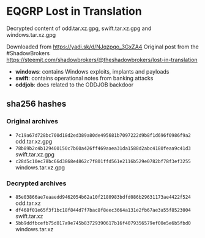# EQGRP Lost in Translation
Decrypted content of odd.tar.xz.gpg, swift.tar.xz.gpg and windows.tar.xz.gpg

Downloaded from https://yadi.sk/d/NJqzpqo_3GxZA4
Original post from the #ShadowBrokers https://steemit.com/shadowbrokers/@theshadowbrokers/lost-in-translation

- **windows**: contains Windows exploits, implants and payloads
- **swift**: contains operational notes from banking attacks
- **oddjob**: docs related to the ODDJOB backdoor 

## sha256 hashes
### Original archives
- `7c19a67d728bc700d18d2ed389a80de495681b7097222d9b8f1d696f0986f9a2` odd.tar.xz.gpg
- `78b89b2c4b129400150c7b60a426ff469aaea31da1588d2abc4180feaa9c41d3` swift.tar.xz.gpg
- `c28d5c10ec78bc66d3868e4862c7f801ffd561e2116b529e0782bf78f3ef3255` windows.tar.xz.gpg


### Decrypted archives
- `85e03866ae7eaaedd9462054b62a10f2180983bdfd086b29631173ae4422f524` odd.tar.xz
- `df468f01e65f3f1bc18f844d7f7bac8f8eec3664a131e2fb67ae3a55f8523004` swift.tar.xz
- `5bb9ddfbcefb75d017a9e745b83729390617b16f4079356579ef00e5e6b5fbd0` windows.tar.xz